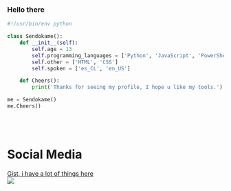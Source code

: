 ### Hello there



```py
#!/usr/bin/env python

class Sendokame():
    def __init__(self):
        self.age = 13
        self.programming_languages = ['Python', 'JavaScript', 'PowerShell']
        self.other = ['HTML', 'CSS']
        self.spoken = ['es_CL', 'en_US']

    def Cheers():
        print('Thanks for seeing my profile, I hope u like my tools.')

me = Sendokame()
me.Cheers()
```


<br><br>

# Social Media
<a href="https://gist.github.com/ZSendokame/">Gist, i have a lot of things here</a><br>
<a href="https://discord.gg/aBsCR6pyZj"><img src="https://img.shields.io/badge/Discord-World%20Hacking-blue"/>
  
